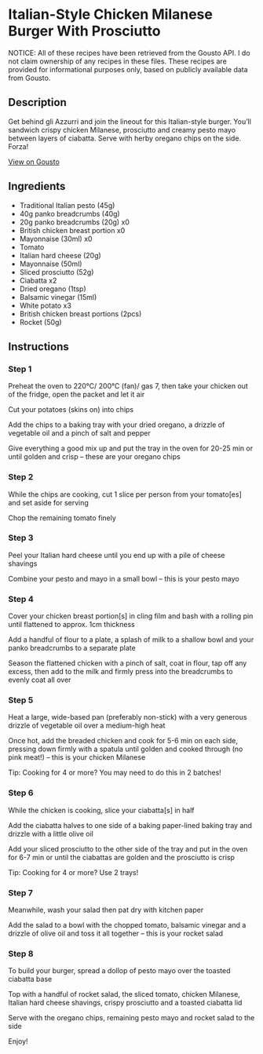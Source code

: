 # Italian-Style Chicken Milanese Burger With Prosciutto

NOTICE: All of these recipes have been retrieved from the Gousto API. I do not claim ownership of any recipes in these files. These recipes are provided for informational purposes only, based on publicly available data from Gousto.

## Description

Get behind gli Azzurri and join the lineout for this Italian-style burger. You’ll sandwich crispy chicken Milanese, prosciutto and creamy pesto mayo between layers of ciabatta. Serve with herby oregano chips on the side. Forza! 

[View on Gousto](https://www.gousto.co.uk/recipes/cookbook/crispy-italian-chicken-milanese-burger-with-prosciutto-pesto-mayo)

## Ingredients

- Traditional Italian pesto (45g)
- 40g panko breadcrumbs (40g)
- 20g panko breadcrumbs (20g) x0
- British chicken breast portion x0
- Mayonnaise (30ml) x0
- Tomato
- Italian hard cheese (20g)
- Mayonnaise (50ml)
- Sliced prosciutto (52g)
- Ciabatta x2
- Dried oregano (1tsp)
- Balsamic vinegar (15ml)
- White potato x3
- British chicken breast portions (2pcs)
- Rocket (50g)

## Instructions


### Step 1

Preheat the oven to 220°C/ 200°C (fan)/ gas 7, then take your chicken out of the fridge, open the packet and let it air

Cut your potatoes (skins on) into chips

Add the chips to a baking tray with your dried oregano, a drizzle of vegetable oil and a pinch of salt and pepper

Give everything a good mix up and put the tray in the oven for 20-25 min or until golden and crisp – these are your oregano chips


### Step 2

While the chips are cooking, cut 1 slice per person from your tomato[es] and set aside for serving

Chop the remaining tomato finely


### Step 3

Peel your Italian hard cheese until you end up with a pile of cheese shavings

Combine your pesto and mayo in a small bowl – this is your pesto mayo


### Step 4

Cover your chicken breast portion[s] in cling film and bash with a rolling pin until flattened to approx. 1cm thickness

Add a handful of flour to a plate, a splash of milk to a shallow bowl and your panko breadcrumbs to a separate plate

Season the flattened chicken with a pinch of salt, coat in flour, tap off any excess, then add to the milk and firmly press into the breadcrumbs to evenly coat all over


### Step 5

Heat a large, wide-based pan (preferably non-stick) with a very generous drizzle of vegetable oil over a medium-high heat

Once hot, add the breaded chicken and cook for 5-6 min on each side, pressing down firmly with a spatula until golden and cooked through (no pink meat!) – this is your chicken Milanese

Tip: Cooking for 4 or more? You may need to do this in 2 batches!


### Step 6

While the chicken is cooking, slice your ciabatta[s] in half

Add the ciabatta halves to one side of a baking paper-lined baking tray and drizzle with a little olive oil

Add your sliced prosciutto to the other side of the tray and put in the oven for 6-7 min or until the ciabattas are golden and the prosciutto is crisp

Tip: Cooking for 4 or more? Use 2 trays!


### Step 7

Meanwhile, wash your salad then pat dry with kitchen paper

Add the salad to a bowl with the chopped tomato, balsamic vinegar and a drizzle of olive oil and toss it all together – this is your rocket salad

### Step 8

To build your burger, spread a dollop of pesto mayo over the toasted ciabatta base

Top with a handful of rocket salad, the sliced tomato, chicken Milanese, Italian hard cheese shavings, crispy prosciutto and a toasted ciabatta lid

Serve with the oregano chips, remaining pesto mayo and rocket salad to the side

Enjoy!


